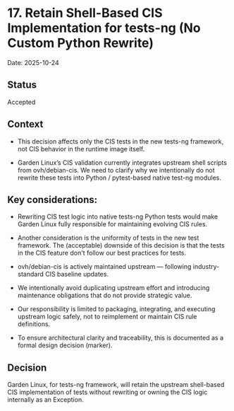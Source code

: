 # 17. Retain Shell-Based CIS Implementation for tests-ng (No Custom Python Rewrite)

Date: 2025-10-24

## Status

Accepted

## Context

- This decision affects only the CIS tests in the new tests-ng framework, not CIS behavior in the runtime image itself.

 - Garden Linux’s CIS validation currently integrates upstream shell scripts from ovh/debian-cis. We need to clarify why we intentionally do not rewrite these tests into Python / pytest-based native test-ng modules.

## Key considerations:

 - Rewriting CIS test logic into native tests-ng Python tests would make Garden Linux fully responsible for maintaining evolving CIS rules.

 - Another consideration is the uniformity of tests in the new test framework. The (acceptable) downside of this decision is that the tests in the CIS feature don't follow our best practices for tests.

 - ovh/debian-cis is actively maintained upstream — following industry-standard CIS baseline updates.

 - We intentionally avoid duplicating upstream effort and introducing maintenance obligations that do not provide strategic value.

 - Our responsibility is limited to packaging, integrating, and executing upstream logic safely, not to reimplement or maintain CIS rule definitions.

 - To ensure architectural clarity and traceability, this is documented as a formal design decision (marker).

## Decision

Garden Linux, for tests-ng framework, will retain the upstream shell-based CIS implementation of tests without rewriting or owning the CIS logic internally as an Exception.
